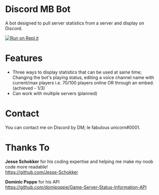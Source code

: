 # Discord MB Bot
A bot designed to pull server statistics from a server and display on Discord. 

[![Run on Repl.it](https://repl.it/badge/github/JordanWKWhite/MBBStatsBot)](https://repl.it/github/JordanWKWhite/MBBStatsBot)

# Features
- Three ways to display statistics that can be used at same time; Changing the bot's playing status, editing a voice channel name with current/max players i.e. 70/100 players online OR through an embed. (achieved - 1/3)
- Can work with multiple servers (planned)

# Contact
You can contact me on Discord by DM; le fabulous unicorn#0001.

# Thanks To
**Jesse Schokker** for his coding expertise and helping me make my noob code more readable!</br>
https://github.com/Jesse-Schokker

**Dominic Poppe** for his API</br>
https://github.com/domipoppe/Game-Server-Status-Information-API


